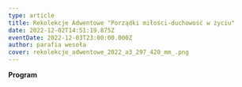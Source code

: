 ```yaml
---
type: article
title: Rekolekcje Adwentowe "Porządki miłości-duchowość w życiu"
date: 2022-12-02T14:51:19.875Z
eventDate: 2022-12-03T23:00:00.000Z
author: parafia wesoła
cover: rekolekcje_adwentowe_2022_a3_297_420_mm_.png
---
```

**Program**